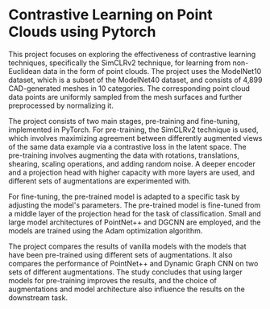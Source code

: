 # Contrastive Learning on Point Clouds using Pytorch

This project focuses on exploring the effectiveness of contrastive learning techniques, specifically the SimCLRv2 technique, for learning from non-Euclidean data in the form of point clouds. The project uses the ModelNet10 dataset, which is a subset of the ModelNet40 dataset, and consists of 4,899 CAD-generated meshes in 10 categories. The corresponding point cloud data points are uniformly sampled from the mesh surfaces and further preprocessed by normalizing it.

The project consists of two main stages, pre-training and fine-tuning, implemented in PyTorch. For pre-training, the SimCLRv2 technique is used, which involves maximizing agreement between differently augmented views of the same data example via a contrastive loss in the latent space. The pre-training involves augmenting the data with rotations, translations, shearing, scaling operations, and adding random noise. A deeper encoder and a projection head with higher capacity with more layers are used, and different sets of augmentations are experimented with.

For fine-tuning, the pre-trained model is adapted to a specific task by adjusting the model's parameters. The pre-trained model is fine-tuned from a middle layer of the projection head for the task of classification. Small and large model architectures of PointNet++ and DGCNN are employed, and the models are trained using the Adam optimization algorithm.

The project compares the results of vanilla models with the models that have been pre-trained using different sets of augmentations. It also compares the performance of PointNet++ and Dynamic Graph CNN on two sets of different augmentations. The study concludes that using larger models for pre-training improves the results, and the choice of augmentations and model architecture also influence the results on the downstream task.

